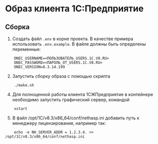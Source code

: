 # Образ клиента 1С:Предприятие

## Сборка 

1. Создать файл `.env` в корне проекта. В качестве примера использовать `.env.example`. В файле должны быть определены переменные:
```
    ONEC_USERNAME=<ПОЛЬЗОВАТЕЛЬ_USERS.1C.V8.RU>
    ONEC_PASSWORD=<ПАРОЛЬ_ОТ_USERS.1C.V8.RU>
    ONEC_VERSION=8.3.14.199
```
2. Запустить сборку образа с помощью скрипта

```
    ./make.sh
```

4. Для полноценной работы клиента 1СЖПредприятие в контейнере необходимо запустить графический сервер, командой

```
    xstart
```

5. В файл /opt/1C/v8.3/x86_64/conf/nethasp.ini добавить путь к менеджеру лицензирования, например так:

```
    echo -e NH_SERVER_ADDR = 1.2.3.4. >> /opt/1C/v8.3/x86_64/conf/nethasp.ini
```